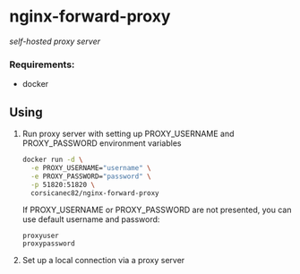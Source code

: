 # nginx-forward-proxy
*self-hosted proxy server*

### Requirements:
  - docker

## Using

1. Run proxy server with setting up PROXY_USERNAME and PROXY_PASSWORD environment variables

    ```bash
    docker run -d \
      -e PROXY_USERNAME="username" \
      -e PROXY_PASSWORD="password" \
      -p 51820:51820 \
      corsicanec82/nginx-forward-proxy
    ```

    If PROXY_USERNAME or PROXY_PASSWORD are not presented, you can use default username and password:

    ```text
    proxyuser
    proxypassword
    ```

2. Set up a local connection via a proxy server
